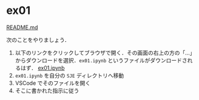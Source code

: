 # ex01

[README.md](./README.md)

次のことをやりましょう．

1. 以下のリンクをクリックしてブラウザで開く．その画面の右上の方の「...」からダウンロードを選択．`ex01.ipynb` というファイルがダウンロードされるはず．
[ex01.ipynb](./ex01.ipynb)
1. `ex01.ipynb` を自分の `SJE` ディレクトリへ移動
1. VSCode でそのファイルを開く
1. そこに書かれた指示に従う
